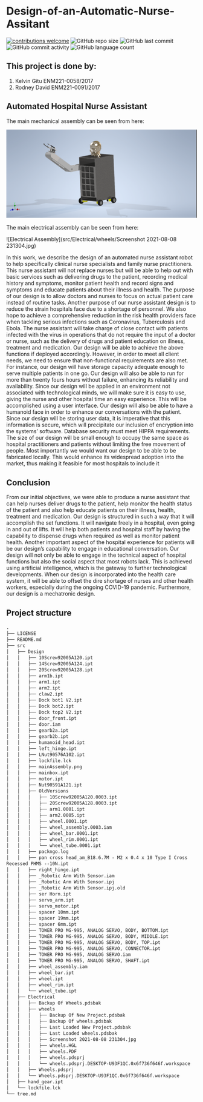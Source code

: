 # Design-of-an-Automatic-Nurse-Assitant

[![contributions welcome](https://img.shields.io/badge/contributions-welcome-brightgreen.svg?style=flat)](https://github.com/KelvinGitu/Design-of-a-Manual-Shearing-Machine/issues)
![GitHub repo size](https://img.shields.io/github/repo-size/KelvinGitu/Design-of-a-Manual-Shearing-Machine.svg?color=purple&style=flat)
![GitHub last commit](https://img.shields.io/github/last-commit/KelvinGitu/Design-of-a-Manual-Shearing-Machine.svg?style=flat)
![GitHub commit activity](https://img.shields.io/github/commit-activity/w/KelvinGitu/Design-of-a-Manual-Shearing-Machine.svg?style=flat)
![GitHub language count](https://img.shields.io/github/languages/count/KelvinGitu/Design-of-a-Manual-Shearing-Machine.svg?style=flat)

## This project is done by:

1. Kelvin Gitu ENM221-0058/2017
2. Rodney David ENM221-0091/2017

## Automated Hospital Nurse Assistant

The main mechanical assembly can be seen from here:

![Main Assembly](src/Design/mainAssembly.png)

The main electrical assembly can be seen from here:

![Electrical Assembly](src/Electrical/wheels/Screenshot 2021-08-08 231304.jpg)

In this work, we describe the design of an automated nurse assistant robot to help specifically clinical nurse specialists and family nurse practitioners. This nurse assistant will not replace nurses but will be able to help out with basic services such as delivering drugs to the patient, recording medical history and symptoms, monitor patient health and record signs and symptoms and educate patients about their illness and health. The purpose of our design is to allow doctors and nurses to focus on actual patient care instead of routine tasks. Another purpose of our nurse assistant design is to reduce the strain hospitals face due to a shortage of personnel. We also hope to achieve a comprehensive reduction in the risk health providers face when tackling serious infections such as Coronavirus, Tuberculosis and Ebola. The nurse assistant will take charge of close contact with patients infected with the virus in operations that do not require the input of a doctor or nurse, such as the delivery of drugs and patient education on illness, treatment and medication.
Our design will be able to achieve the above functions if deployed accordingly. However, in order to meet all client needs, we need to ensure that non-functional requirements are also met. For instance, our design will have storage capacity adequate enough to serve multiple patients in one go. Our design will also be able to run for more than twenty fours hours without failure, enhancing its reliability and availability. Since our design will be applied in an environment not associated with technological minds, we will make sure it is easy to use, giving the nurse and other hospital time an easy experience. This will be accomplished using a user interface. Our design will also be able to have a humanoid face in order to enhance our conversations with the patient. Since our design will be storing user data, it is imperative that this information is secure, which will precipitate our inclusion of encryption into the systems’ software. Database security must meet HIPPA requirements. The size of our design will be small enough to occupy the same space as hospital practitioners and patients without limiting the free movement of people. Most importantly we would want our design to be able to be fabricated locally. This would enhance its widespread adoption into the market, thus making it feasible for most hospitals to include it

## Conclusion

From our initial objectives, we were able to produce a nurse assistant that can help nurses deliver drugs to the patient, help monitor the health status of the patient and also help educate patients on their illness, health, treatment and medication. Our design is structured in such a way that it will accomplish the set functions. It will navigate freely in a hospital, even going in and out of lifts. It will help both patients and hospital staff by having the capability to dispense drugs when required as well as monitor patient health. Another important aspect of the hospital experience for patients will be our design’s capability to engage in educational conversation. Our design will not only be able to engage in the technical aspect of hospital functions but also the social aspect that most robots lack. This is achieved using artificial intelligence, which is the gateway to further technological developments. When our design is incorporated into the health care system, it will be able to offset the dire shortage of nurses and other health workers, especially during the ongoing COVID-19 pandemic. Furthermore, our design is a mechatronic design.

## Project structure

```
.
├── LICENSE
├── README.md
├── src
│   ├── Design
│   │   ├── 10Screw92005A120.ipt
│   │   ├── 14Screw92005A124.ipt
│   │   ├── 20Screw92005A128.ipt
│   │   ├── arm1b.ipt
│   │   ├── arm1.ipt
│   │   ├── arm2.ipt
│   │   ├── claw2.ipt
│   │   ├── Dock bot1 V2.ipt
│   │   ├── Dock bot2.ipt
│   │   ├── Dock top2 V2.ipt
│   │   ├── door_front.ipt
│   │   ├── door.iam
│   │   ├── gearb2a.ipt
│   │   ├── gearb2b.ipt
│   │   ├── humanoid_head.ipt
│   │   ├── left_hinge.ipt
│   │   ├── LNut90576A102.ipt
│   │   ├── lockfile.lck
│   │   ├── mainAssembly.png
│   │   ├── mainbox.ipt
│   │   ├── motor.ipt
│   │   ├── Nut90591A121.ipt
│   │   ├── OldVersions
│   │   │   ├── 10Screw92005A120.0003.ipt
│   │   │   ├── 20Screw92005A128.0003.ipt
│   │   │   ├── arm1.0001.ipt
│   │   │   ├── arm2.0005.ipt
│   │   │   ├── wheel.0001.ipt
│   │   │   ├── wheel_assembly.0003.iam
│   │   │   ├── wheel_bar.0001.ipt
│   │   │   ├── wheel_rim.0001.ipt
│   │   │   └── wheel_tube.0001.ipt
│   │   ├── packngo.log
│   │   ├── pan cross head_am_B18.6.7M - M2 x 0.4 x 10 Type I Cross Recessed PHMS --10N.ipt
│   │   ├── right_hinge.ipt
│   │   ├── _Robotic Arm With Sensor.iam
│   │   ├── _Robotic Arm With Sensor.ipj
│   │   ├── _Robotic Arm With Sensor.ipj.old
│   │   ├── ser Horn.ipt
│   │   ├── servo_arm.ipt
│   │   ├── servo_motor.ipt
│   │   ├── spacer 10mm.ipt
│   │   ├── spacer 19mm.ipt
│   │   ├── spacer 6mm.ipt
│   │   ├── TOWER PRO MG-995, ANALOG SERVO, BODY, BOTTOM.ipt
│   │   ├── TOWER PRO MG-995, ANALOG SERVO, BODY, MIDDLE.ipt
│   │   ├── TOWER PRO MG-995, ANALOG SERVO, BODY, TOP.ipt
│   │   ├── TOWER PRO MG-995, ANALOG SERVO, CONNECTOR.ipt
│   │   ├── TOWER PRO MG-995, ANALOG SERVO.iam
│   │   ├── TOWER PRO MG-995, ANALOG SERVO, SHAFT.ipt
│   │   ├── wheel_assembly.iam
│   │   ├── wheel_bar.ipt
│   │   ├── wheel.ipt
│   │   ├── wheel_rim.ipt
│   │   └── wheel_tube.ipt
│   ├── Electrical
│   │   ├── Backup Of Wheels.pdsbak
│   │   ├── wheels
│   │   │   ├── Backup Of New Project.pdsbak
│   │   │   ├── Backup Of wheels.pdsbak
│   │   │   ├── Last Loaded New Project.pdsbak
│   │   │   ├── Last Loaded wheels.pdsbak
│   │   │   ├── Screenshot 2021-08-08 231304.jpg
│   │   │   ├── wheels.HGL
│   │   │   ├── wheels.PDF
│   │   │   ├── wheels.pdsprj
│   │   │   └── wheels.pdsprj.DESKTOP-U93F1QC.0x6f736f646f.workspace
│   │   ├── Wheels.pdsprj
│   │   └── Wheels.pdsprj.DESKTOP-U93F1QC.0x6f736f646f.workspace
│   ├── hand_gear.ipt
│   └── lockfile.lck
└── tree.md
```